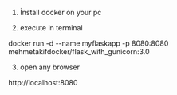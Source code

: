 1) İnstall docker on your pc


2) execute in terminal 

docker run -d --name myflaskapp -p 8080:8080 mehmetakifdocker/flask_with_gunicorn:3.0


3) open any browser

http://localhost:8080
